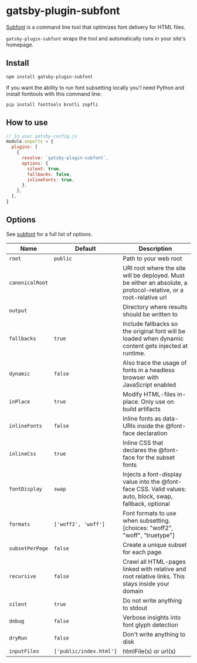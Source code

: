 # gatsby-plugin-subfont

[Subfont](https://github.com/Munter/subfont#readme) is a command line tool that optimizes font delivery for HTML files.

`gatsby-plugin-subfont` wraps the tool and automatically runs in your site's homepage.

## Install

`npm install gatsby-plugin-subfont`

If you want the ability to run font subsetting locally you'l need Python and install fonttools with this command line:

`pip install fonttools brotli zopfli`

## How to use

```javascript
// In your gatsby-config.js
module.exports = {
  plugins: [
    {
      resolve: `gatsby-plugin-subfont`,
      options: {
        silent: true,
        fallbacks: false,
        inlineFonts: true,
      },
    },
  ],
}
```

## Options

See [subfont](https://github.com/Munter/subfont/blob/4b5a59afd17008ca35b6c32b52e3e922159e22fc/lib/subfont.js#L10) for a full list of options.

| Name            | Default                 | Description                                                                                                       |
| --------------- | ----------------------- | ----------------------------------------------------------------------------------------------------------------- |
| `root`          | `public`                | Path to your web root                                                                                             |
| `canonicalRoot` |                         | URI root where the site will be deployed. Must be either an absolute, a protocol-relative, or a root-relative url |
| `output`        |                         | Directory where results should be written to                                                                      |
| `fallbacks`     | `true`                  | Include fallbacks so the original font will be loaded when dynamic content gets injected at runtime.              |
| `dynamic`       | `false`                 | Also trace the usage of fonts in a headless browser with JavaScript enabled                                       |
| `inPlace`       | `true`                  | Modify HTML-files in-place. Only use on build artifacts                                                           |
| `inlineFonts`   | `false`                 | Inline fonts as data-URIs inside the @font-face declaration                                                       |
| `inlineCss`     | `true`                  | Inline CSS that declares the @font-face for the subset fonts                                                      |
| `fontDisplay`   | `swap`                  | Injects a font-display value into the @font-face CSS. Valid values: auto, block, swap, fallback, optional         |
| `formats`       | `['woff2', 'woff']`     | Font formats to use when subsetting. [choices: "woff2", "woff", "truetype"]                                       |
| `subsetPerPage` | `false`                 | Create a unique subset for each page.                                                                             |
| `recursive`     | `false`                 | Crawl all HTML-pages linked with relative and root relative links. This stays inside your domain                  |
| `silent`        | `true`                  | Do not write anything to stdout                                                                                   |
| `debug`         | `false`                 | Verbose insights into font glyph detection                                                                        |
| `dryRun`        | `false`                 | Don't write anything to disk                                                                                      |
| `inputFiles`    | `['public/index.html']` | htmlFile(s) or url(s)                                                                                             |
